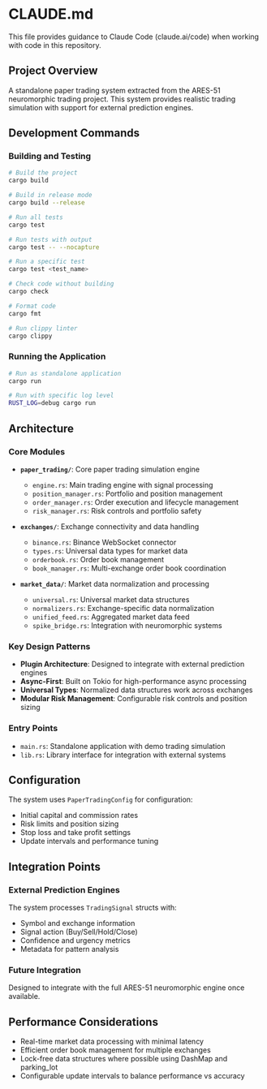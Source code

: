 # CLAUDE.md

This file provides guidance to Claude Code (claude.ai/code) when working with code in this repository.

## Project Overview

A standalone paper trading system extracted from the ARES-51 neuromorphic trading project. This system provides realistic trading simulation with support for external prediction engines.

## Development Commands

### Building and Testing
```bash
# Build the project
cargo build

# Build in release mode
cargo build --release

# Run all tests
cargo test

# Run tests with output
cargo test -- --nocapture

# Run a specific test
cargo test <test_name>

# Check code without building
cargo check

# Format code
cargo fmt

# Run clippy linter
cargo clippy
```

### Running the Application
```bash
# Run as standalone application
cargo run

# Run with specific log level
RUST_LOG=debug cargo run
```

## Architecture

### Core Modules

- **`paper_trading/`**: Core paper trading simulation engine
  - `engine.rs`: Main trading engine with signal processing
  - `position_manager.rs`: Portfolio and position management
  - `order_manager.rs`: Order execution and lifecycle management
  - `risk_manager.rs`: Risk controls and portfolio safety

- **`exchanges/`**: Exchange connectivity and data handling
  - `binance.rs`: Binance WebSocket connector
  - `types.rs`: Universal data types for market data
  - `orderbook.rs`: Order book management
  - `book_manager.rs`: Multi-exchange order book coordination

- **`market_data/`**: Market data normalization and processing
  - `universal.rs`: Universal market data structures
  - `normalizers.rs`: Exchange-specific data normalization
  - `unified_feed.rs`: Aggregated market data feed
  - `spike_bridge.rs`: Integration with neuromorphic systems

### Key Design Patterns

- **Plugin Architecture**: Designed to integrate with external prediction engines
- **Async-First**: Built on Tokio for high-performance async processing  
- **Universal Types**: Normalized data structures work across exchanges
- **Modular Risk Management**: Configurable risk controls and position sizing

### Entry Points

- `main.rs`: Standalone application with demo trading simulation
- `lib.rs`: Library interface for integration with external systems

## Configuration

The system uses `PaperTradingConfig` for configuration:
- Initial capital and commission rates
- Risk limits and position sizing
- Stop loss and take profit settings
- Update intervals and performance tuning

## Integration Points

### External Prediction Engines
The system processes `TradingSignal` structs with:
- Symbol and exchange information
- Signal action (Buy/Sell/Hold/Close)
- Confidence and urgency metrics
- Metadata for pattern analysis

### Future Integration
Designed to integrate with the full ARES-51 neuromorphic engine once available.

## Performance Considerations

- Real-time market data processing with minimal latency
- Efficient order book management for multiple exchanges
- Lock-free data structures where possible using DashMap and parking_lot
- Configurable update intervals to balance performance vs accuracy